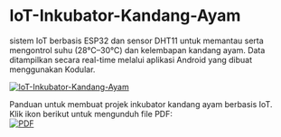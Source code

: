 # IoT-Inkubator-Kandang-Ayam
sistem IoT berbasis ESP32 dan sensor DHT11 untuk memantau serta mengontrol suhu (28°C–30°C) dan kelembapan kandang ayam. Data ditampilkan secara real-time melalui aplikasi Android yang dibuat menggunakan Kodular.

[![IoT-Inkubator-Kandang-Ayam](https://img.youtube.com/vi/2siAIznI2ME/0.jpg)](https://youtu.be/2siAIznI2ME)

Panduan untuk membuat projek inkubator kandang ayam berbasis IoT.  
Klik ikon berikut untuk mengunduh file PDF:  
[![PDF](https://img.icons8.com/color/48/000000/pdf.png)](https://github.com/Adinda-Nur-Azizah/IoT-Inkubator-Kandang-Ayam/blob/main/Inkubator%20Kandang%20Ayam-IoT.pdf)
